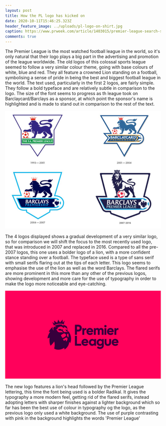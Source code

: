 ```yaml
---
layout: post
title: How the PL logo has kicked on
date: 2020-10-11T15:46:25.323Z
header_feature_image: ../uploads/pl-logo-on-shirt.jpg
caption: https://www.prweek.com/article/1403015/premier-league-search-sign-comms-agency-ahead-new-season
comments: true
---
```

The Premier League is the most watched football league in the world, so it's only natural that their logo plays a big part in the advertising and promotion of the league worldwide. The old logos of this colossal sports league seemed to follow a very similar colour theme, going with base colours of white, blue and red. They all feature a crowned Lion standing on a football, symbolising a sense of pride in being the best and biggest football league in the world. The text used, particularly in the first 2 logos, are fairly simple. They follow a bold typeface and are relatively subtle in comparison to the logo. The size of the font seems to progress as th league took on Barclaycard/Barclays as a sponsor, at which point the sponsor's name is highlighted and is made to stand out in comparison to the rest of the text. 

![](../uploads/old-pl-logos-2.jpg "Previous Premier League Logos")

The 4 logos displayed shows a gradual development of a very similar logo, so for comparison we will shift the focus to the most recently used logo, that was introduced in 2007 and replaced in 2016. Compared to all the pre-2007 logos, this one uses a bolder logo of a lion, with a more confident stance standing over a football. The typeface used is a type of sans serif with small serifs flaring out at the tips of each letter. This logo seems to emphasise the use of the lion as well as the word Barclays. The flared serifs are more prominent in this more than any other of the previous logos, showing development and more care for the use of typography in order to make the logo more noticeable and eye-catching.

![](../uploads/premier-league-logo.jpg "New Premier League Logo")

The new logo features a lion's head followed by the Premier League lettering, this time the font being used is a bolder Radikal. It gives the typography a more modern feel, getting rid of the flared serifs, instead adopting letters with sharper finishes against a lighter background which so far has been the best use of colour in typography og the logo, as the previous logo only used a white background. The use of purple contrasting with pink in the background highlights the words 'Premier League'